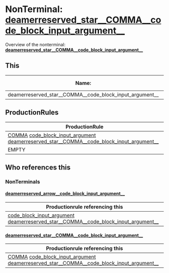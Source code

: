 # NonTerminal: **[deamerreserved_star__COMMA__code_block_input_argument__](./deamerreserved_star__COMMA__code_block_input_argument__.md)**

Overview of the nonterminal: **[deamerreserved_star__COMMA__code_block_input_argument__](./deamerreserved_star__COMMA__code_block_input_argument__.md)**



## This

| Name:                | Abstraction:    | Is Inlined |
| -------------------- | --------------- | ---------- |
| deamerreserved_star__COMMA__code_block_input_argument__ | Standard | Yes |



## ProductionRules

| ProductionRule |
| ---- |
| [COMMA](./../Lexicon/COMMA.md) [code_block_input_argument](./code_block_input_argument.md) [deamerreserved_star__COMMA__code_block_input_argument__](./deamerreserved_star__COMMA__code_block_input_argument__.md)  |
| EMPTY  |




## Who references this

### NonTerminals


#### [deamerreserved_arrow__code_block_input_argument__](./../Grammar/deamerreserved_arrow__code_block_input_argument__.md)

| Productionrule referencing this                      |
| ---------------------------------------------------- |
| [code_block_input_argument](./code_block_input_argument.md) [deamerreserved_star__COMMA__code_block_input_argument__](./deamerreserved_star__COMMA__code_block_input_argument__.md)  |


#### [deamerreserved_star__COMMA__code_block_input_argument__](./../Grammar/deamerreserved_star__COMMA__code_block_input_argument__.md)

| Productionrule referencing this                      |
| ---------------------------------------------------- |
| [COMMA](./../Lexicon/COMMA.md) [code_block_input_argument](./code_block_input_argument.md) [deamerreserved_star__COMMA__code_block_input_argument__](./deamerreserved_star__COMMA__code_block_input_argument__.md)  |



